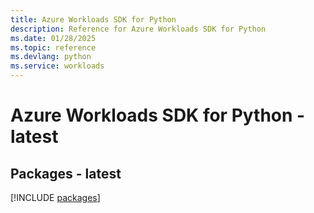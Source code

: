 ```yaml
---
title: Azure Workloads SDK for Python
description: Reference for Azure Workloads SDK for Python
ms.date: 01/28/2025
ms.topic: reference
ms.devlang: python
ms.service: workloads
---
```

# Azure Workloads SDK for Python - latest
## Packages - latest
[!INCLUDE [packages](workloads-index.md)]